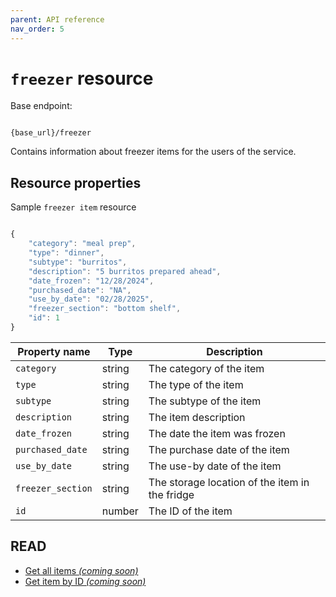 ```yaml
---
parent: API reference
nav_order: 5
---
```


# `freezer` resource

Base endpoint:

```shell

{base_url}/freezer
```

Contains information about freezer items for the users of the service.

## Resource properties

Sample `freezer item` resource

```js

{
    "category": "meal prep",
    "type": "dinner",
    "subtype": "burritos",
    "description": "5 burritos prepared ahead",
    "date_frozen": "12/28/2024",
    "purchased_date": "NA",
    "use_by_date": "02/28/2025",
    "freezer_section": "bottom shelf",
    "id": 1
}
```

| Property name     | Type   | Description                                     |
| ----------------- | ------ | ----------------------------------------------- |
| `category`        | string | The category of the item                        |
| `type`            | string | The type of the item                            |
| `subtype`         | string | The subtype of the item                         |
| `description`     | string | The item description                            |
| `date_frozen`     | string | The date the item was frozen                    |
| `purchased_date`  | string | The purchase date of the item                   |
| `use_by_date`     | string | The use-by date of the item                     |
| `freezer_section` | string | The storage location of the item in the fridge  |
| `id`              | number | The ID of the item                              |

## READ

* [Get all items _(coming soon)_](#resource-properties)
* [Get item by ID _(coming soon)_](#resource-properties)